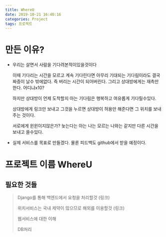 ```yaml
---
title: WhereU
date: 2019-10-21 16:40:16
categories: Project
tags: 프로젝트
---
```


# 만든 이유?

- 우리는 살면서 사람을 기다려본적이있을것이다

  이때 기다리는 시간을 모르고 계속 기다린다면 아무리 기대되는 기다림이라도 결국 짜증이 날수 밖에없다. 즉 버리는 시간이 되어버린다. 그리고 상대방에게는 재촉만한다. 어디냐x10? 

  하지만 상대방이 언제 도착할지 아는 기다림은 행복하고 여유롭게 기다릴수있다.

  상대방에게 링크만 보내고 그것을 누르면 상대방이 허용만 해준다면 그 위치를 보내주는 것이다.

  서로에게 윈윈이지않은가? 늦는다는 아는 나는 모르는 나와는 같지만 다른 시간을 보내고 쓸수있다.

- 실제 서비스를 목표로 만들겠다. 물론 피드백도 github에서 받을 예정이다.



# 프로젝트 이름 WhereU

## 필요한 것들

> Django를 통해 백엔드에서 요청을 처리할것 (링크)
>
> 위치서비스는 국내 제약이 많으므로 해외를 이용할것 (링크)
>
> 웹서비스에 대한 이해
>
> DB처리
>
> 



